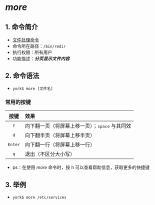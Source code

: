 # *more*

## 1.  命令简介

- <u>文件处理命令</u>
- 命令所在路径：`/bin/rmdir`
- 执行权限：所有用户
- 功能描述：***分页显示文件内容***

## 2. 命令语法

- `york$ more [文件名]`

### 常用的按键

| 按键 | 效果 |
| :--: | :--- |
| <kbd>f</kbd> | 向下翻一页（将屏幕上移一页）；<kbd>space</kbd> 与其同效 |
| <kbd>d</kbd> | 向下翻半页（将屏幕上移半页） |
| <kbd>Enter</kbd>| 向下翻一行（将屏幕上移一行） |
| <kbd>q</kbd> | 退出（不区分大小写） |

- ps：在使用 *more* 命令时，按 <kbd>h</kbd> 可以查看帮助信息，获取更多的快捷键

## 3. 举例

- `york$ more /etc/services`